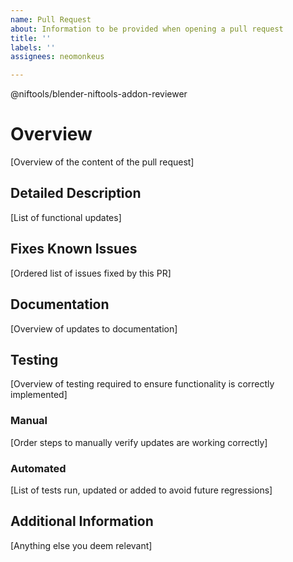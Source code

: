 ```yaml
---
name: Pull Request
about: Information to be provided when opening a pull request
title: ''
labels: ''
assignees: neomonkeus

---
```


@niftools/blender-niftools-addon-reviewer 

# Overview
[Overview of the content of the pull request]

##  Detailed Description
[List of functional updates]

## Fixes Known Issues
[Ordered list of issues fixed by this PR]

## Documentation
[Overview of updates to documentation]

## Testing
[Overview of testing required to ensure functionality is correctly implemented]

### Manual
[Order steps to manually verify updates are working correctly]

### Automated
[List of tests run, updated or added to avoid future regressions]

## Additional Information
[Anything else you deem relevant]
